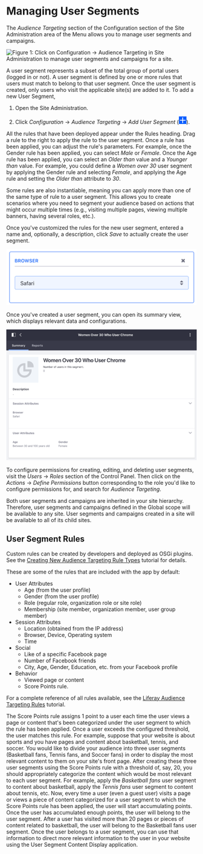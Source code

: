 # Managing User Segments [](id=managing-user-segments)

The *Audience Targeting* section of the Configuration section of the Site
Administration area of the Menu allows you to manage user segments and
campaigns.

![Figure 1: Click on *Configuration* &rarr; *Audience Targeting* in Site Administration to manage user segments and campaigns for a site.](../../images-dxp/audience-targeting-admin.png)

A user segment represents a subset of the total group of portal users (logged in
or not). A user segment is defined by one or more rules that users must match
to belong to that user segment. Once the user segment is created,
only users who visit the applicable site(s) are added to it. To add a new User 
Segment,

1.  Open the Site Administration.

2.  Click *Configuration* &rarr; *Audience Targeting* &rarr; *Add User Segment*
    (![Add User Segment](../../images-dxp/icon-add.png)).


All the rules that have been deployed appear under the Rules heading. Drag a
rule to the right to apply the rule to the user segment. Once a rule has been
applied, you can adjust the rule's parameters. For example, once the Gender rule
has been applied, you can select *Male* or *Female*. Once the Age rule has been
applied, you can select an *Older than* value and a *Younger than* value. For
example, you could define a *Women over 30* user segment by applying the Gender
rule and selecting *Female*, and applying the Age rule and setting the *Older
than* attribute to *30*.

Some rules are also instantiable, meaning you can apply more than one of the
same type of rule to a user segment. This allows you to create scenarios where
you need to segment your audience based on actions that might occur multiple
times (e.g., visiting multiple pages, viewing multiple banners, having several
roles, etc.).

Once you've customized the rules for the new user segment, entered a name and,
optionally, a description, click *Save* to actually create the user segment.

![Figure 2: After applying the rule, click the rule to expland/collapse it.](../../images-dxp/audience-targeting-rules.png)

Once you've created a user segment, you can open its summary view, which
displays relevant data and configurations.

![Figure 3: Select a pre-existing user segment to view its Summary page.](../../images-dxp/user-segment-summary.png)

To configure permissions for creating, editing, and deleting user segments,
visit the *Users* &rarr; *Roles* section of the Control Panel. Then click on the
*Actions* &rarr; *Define Permissions* button corresponding to the role you'd
like to configure permissions for, and search for *Audience Targeting*.

Both user segments and campaigns are inherited in your site hierarchy.
Therefore, user segments and campaigns defined in the Global scope will be
available to any site. User segments and campaigns created in a site will be
available to all of its child sites.

## User Segment Rules [](id=user-segment-rules)

Custom rules can be created by developers and deployed as OSGi plugins. See the
[Creating New Audience Targeting Rule Types](/develop/tutorials/-/knowledge_base/7-1/creating-new-audience-targeting-rule-types)
tutorial for details.
 
These are some of the rules that are included with the app by default:

- User Attributes
    - Age (from the user profile)
    - Gender (from the user profile)
    - Role (regular role, organization role or site role)
    - Membership (site member, organization member, user group member)
- Session Attributes
    - Location (obtained from the IP address)
    - Browser, Device, Operating system
    - Time
- Social
    - Like of a specific Facebook page
    - Number of Facebook friends
    - City, Age, Gender, Education, etc. from your Facebook profile
- Behavior
    - Viewed page or content
    - Score Points rule.

For a complete reference of all rules available, see the
[Liferay Audience Targeting Rules](/develop/tutorials/-/knowledge_base/7-1/liferay-audience-targeting-rules)
tutorial.

The Score Points rule assigns 1 point to a user each time the user views a page
or content that's been categorized under the user segment to which the rule has
been applied. Once a user exceeds the configured threshold, the user matches
this rule. For example, suppose that your website is about sports and you have
pages and content about basketball, tennis, and soccer. You would like to divide
your audience into three user segments (Basketball fans, Tennis fans, and Soccer
fans) in order to display the most relevant content to them on your site's front
page. After creating these three user segments using the Score Points rule with
a threshold of, say, 20, you should appropriately categorize the content which
would be most relevant to each user segment. For example, apply the *Basketball
fans* user segment to content about basketball, apply the *Tennis fans* user
segment to content about tennis, etc. Now, every time a user (even a guest user)
visits a page or views a piece of content categorized for a user segment to
which the Score Points rule has been applied, the user will start accumulating
points. Once the user has accumulated enough points, the user will belong to the
user segment. After a user has visited more than 20 pages or pieces of content
related to basketball, the user will belong to the Basketball fans user segment.
Once the user belongs to a user segment, you can use that information to direct
more relevant information to the user in your website using the User Segment
Content Display application.
